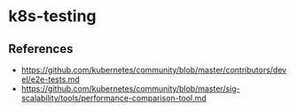 # k8s-testing

## References

- https://github.com/kubernetes/community/blob/master/contributors/devel/e2e-tests.md
- https://github.com/kubernetes/community/blob/master/sig-scalability/tools/performance-comparison-tool.md

